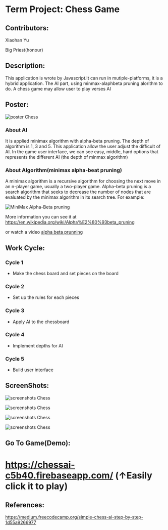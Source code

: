 # Term Project: Chess Game
## Contributors:
 Xiaohan Yu
 
 Big Priest(honour)

## Description:

This application is wrote by Javascript.It can run in mutiple-platforms, it is a hybrid application.
The AI part, using minmax-alaphbeta pruning alorithm to do.
A chess game may allow user to play verses AI

## Poster:
![poster Chess](https://raw.githubusercontent.com/RockSoda/chessgame/master/the%20big%20priest.png)

  ### About AI
  
  It is applied minimax algorithm with alpha-beta pruning. 
  The depth of algorithm is 1, 3 and 5. This application allow the user adjust the difficult of AI.
  In the game user interface, we can see easy, middle, hard options that represents the different AI (the depth of minmax algorithm)
  
  ### About Algorithm(minimax alpha-beat pruning)
  A minimax algorithm is a recursive algorithm for choosing the next move in an n-player game, usually a two-player game. 
  Alpha–beta pruning is a search algorithm that seeks to decrease the number of nodes that are evaluated by the minimax algorithm in its search tree.
  For example:
  
  ![MiniMax Alpha-Beta pruning](https://github.com/jeromepan/chessgame/blob/master/Alpha-Beta-Pruning.png)
  
  More information you can see it at https://en.wikipedia.org/wiki/Alpha%E2%80%93beta_pruning
  
  or watch a video
  [alpha beta prunning](https://www.youtube.com/watch?v=d2maa6k2gYE)
  

## Work Cycle:

  ### Cycle 1
  
  * Make the chess board and set pieces on the board
  
  ### Cycle 2
  
  * Set up the rules for each pieces
  
  ### Cycle 3
  
  * Apply AI to the chessboard
  
  ### Cycle 4
  
  * Implement depths for AI
    
  ### Cycle 5
  
  * Build user interface

## ScreenShots:

![screenshots Chess](https://raw.githubusercontent.com/RockSoda/chessgame/master/Screenshot/h1.jpeg)

![screenshots Chess](https://raw.githubusercontent.com/RockSoda/chessgame/master/Screenshot/h2.jpeg)

![screenshots Chess](https://raw.githubusercontent.com/RockSoda/chessgame/master/Screenshot/h3.jpeg)

![screenshots Chess](https://raw.githubusercontent.com/RockSoda/chessgame/master/Screenshot/h4.jpeg)

## Go To Game(Demo):
https://chessai-c5b40.firebaseapp.com/
(↑Easily click it to play)
=====


## References:
https://medium.freecodecamp.org/simple-chess-ai-step-by-step-1d55a9266977
